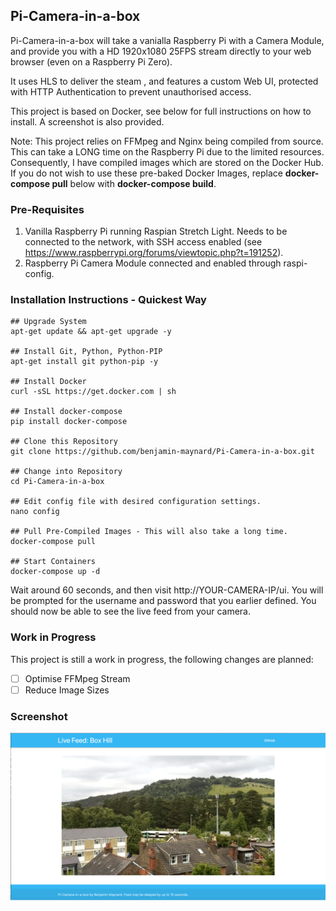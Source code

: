 ## Pi-Camera-in-a-box
Pi-Camera-in-a-box will take a vanialla Raspberry Pi with a Camera Module, and provide you with a HD 1920x1080 25FPS stream directly to your web browser (even on a Raspberry Pi Zero).

It uses HLS to deliver the steam , and features a custom Web UI, protected with HTTP Authentication to prevent unauthorised access.

This project is based on Docker, see below for full instructions on how to install. A screenshot is also provided.

Note: This project relies on FFMpeg and Nginx being compiled from source. This can take a LONG time on the Raspberry Pi due to the limited resources. Consequently, I have compiled images which are stored on the Docker Hub. If you do not wish to use these pre-baked Docker Images, replace **docker-compose pull** below with **docker-compose build**.

### Pre-Requisites

1. Vanilla Raspberry Pi running Raspian Stretch Light. Needs to be connected to the network, with SSH access enabled (see https://www.raspberrypi.org/forums/viewtopic.php?t=191252).
2. Raspberry Pi Camera Module connected and enabled through raspi-config.

### Installation Instructions - Quickest Way
    ## Upgrade System
    apt-get update && apt-get upgrade -y
    
    ## Install Git, Python, Python-PIP
    apt-get install git python-pip -y
    
    ## Install Docker
    curl -sSL https://get.docker.com | sh
    
    ## Install docker-compose
    pip install docker-compose
    
    ## Clone this Repository
    git clone https://github.com/benjamin-maynard/Pi-Camera-in-a-box.git
    
    ## Change into Repository
    cd Pi-Camera-in-a-box
    
    ## Edit config file with desired configuration settings.
    nano config
    
    ## Pull Pre-Compiled Images - This will also take a long time.
    docker-compose pull
    
    ## Start Containers
    docker-compose up -d

Wait around 60 seconds, and then visit http://YOUR-CAMERA-IP/ui. You will be prompted for the username and password that you earlier defined. You should now be able to see the live feed from your camera.

### Work in Progress
This project is still a work in progress, the following changes are planned:
- [ ] Optimise FFMpeg Stream
- [ ] Reduce Image Sizes

### Screenshot
![Pi-Camera-in-a-box](Screenshot.png?raw=true "Pi-Camera-in-a-box")
